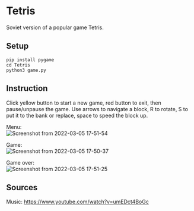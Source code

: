# Tetris
Soviet version of a popular game Tetris.
## Setup
```
pip install pygame
cd Tetris
python3 game.py
```
## Instruction
Click yellow button to start a new game, red button to exit, then pause/unpause the game.
Use arrows to navigate a block, R to rotate, S to put it to the bank or replace, space to speed the block up.

Menu:<br />
![Screenshot from 2022-03-05 17-51-54](https://user-images.githubusercontent.com/61387975/156892979-e8b4de35-bb88-4c53-9eb0-ef194717b100.png)

Game:<br />
![Screenshot from 2022-03-05 17-50-37](https://user-images.githubusercontent.com/61387975/156892990-ac9fdd28-f657-4db0-a4ed-7d463b377651.png)

Game over:<br />
![Screenshot from 2022-03-05 17-51-25](https://user-images.githubusercontent.com/61387975/156892993-3243591f-afca-4835-8959-b911d02000c7.png)
## Sources
Music: https://www.youtube.com/watch?v=umEDct4BoGc

